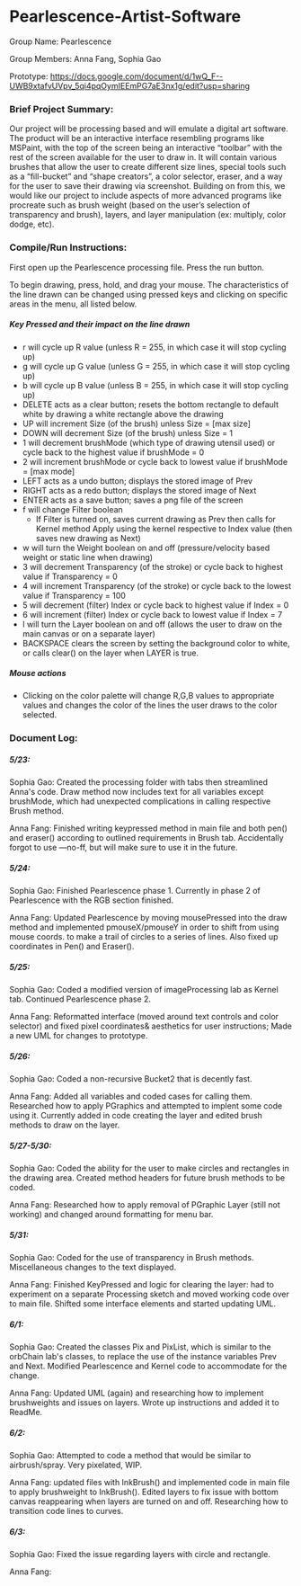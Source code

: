 # Pearlescence-Artist-Software

Group Name: Pearlescence

Group Members: Anna Fang, Sophia Gao

Prototype: https://docs.google.com/document/d/1wQ_F--UWB9xtafvUVpv_5qi4pqOymIEEmPG7aE3nx1g/edit?usp=sharing

### Brief Project Summary:
Our project will be processing based and will emulate a digital art software. The product will be an interactive interface resembling programs like MSPaint, with the top of the screen being an interactive “toolbar” with the rest of the screen available for the user to draw in. It will contain various brushes that allow the user to create different size lines, special tools such as a “fill-bucket” and “shape creators”, a color selector, eraser, and a way for the user to save their drawing via screenshot. Building on from this, we would like our project to include aspects of more advanced programs like procreate such as brush weight (based on the user’s selection of transparency and brush), layers, and layer manipulation (ex: multiply, color dodge, etc).

### Compile/Run Instructions:
First open up the Pearlescence processing file. Press the run button.

To begin drawing, press, hold, and drag your mouse. The characteristics of the line drawn can be changed using pressed keys and clicking on specific areas in the menu, all listed below.

##### Key Pressed and their impact on the line drawn
- r will cycle up R value (unless R = 255, in which case it will stop cycling up)
- g will cycle up G value (unless G = 255, in which case it will stop cycling up)
- b will cycle up B value (unless B = 255, in which case it will stop cycling up)
- DELETE acts as a clear button; resets the bottom rectangle to default white by drawing a white rectangle above the drawing
- UP will increment Size (of the brush) unless Size = [max size]
- DOWN will decrement Size (of the brush) unless Size = 1
- 1 will decrement brushMode (which type of drawing utensil used) or cycle back to the highest value if brushMode = 0
- 2 will increment brushMode or cycle back to lowest value if brushMode = [max mode]
- LEFT acts as a undo button; displays the stored image of Prev
- RIGHT acts as a redo button; displays the stored image of Next
- ENTER acts as a save button; saves a png file of the screen
- f will change Filter boolean
  - If Filter is turned on, saves current drawing as Prev then calls for Kernel method Apply using the kernel respective to Index value (then saves new drawing as Next)
- w will turn the Weight boolean on and off (pressure/velocity based weight or static line when drawing)
- 3 will decrement Transparency (of the stroke) or cycle back to highest value if Transparency = 0
- 4 will increment Transparency (of the stroke) or cycle back to the lowest value if Transparency = 100
- 5 will decrement (filter) Index or cycle back to highest value if Index = 0
- 6 will increment (filter) Index or cycle back to lowest value if Index = 7
- l will turn the Layer boolean on and off (allows the user to draw on the main canvas or on a separate layer)
- BACKSPACE clears the screen by setting the background color to white, or calls clear() on the layer when LAYER is true.

##### Mouse actions
- Clicking on the color palette will change R,G,B values to appropriate values and changes the color of the lines the user draws to the color selected.


### Document Log:
##### 5/23:
Sophia Gao:
Created the processing folder with tabs then streamlined Anna's code. Draw method now includes text for all variables except brushMode, which had unexpected complications in calling respective Brush method.

Anna Fang:
Finished writing keypressed method in main file and both pen() and eraser() according to outlined requirements in Brush tab. Accidentally forgot to use —no-ff, but will make sure to use it in the future.

##### 5/24:
Sophia Gao: Finished Pearlescence phase 1. Currently in phase 2 of Pearlescence with the RGB section finished.

Anna Fang:
Updated Pearlescence by moving mousePressed into the draw method and implemented pmouseX/pmouseY in order to shift from using mouse coords. to make a trail of circles to a series of lines. Also fixed up coordinates in Pen() and Eraser().

##### 5/25:
Sophia Gao: Coded a modified version of imageProcessing lab as Kernel tab. Continued Pearlescence phase 2.

Anna Fang: Reformatted interface (moved around text controls and color selector) and fixed pixel coordinates& aesthetics for user instructions; Made a new UML for changes to prototype.


##### 5/26:
Sophia Gao: Coded a non-recursive Bucket2 that is decently fast.

Anna Fang: Added all variables and coded cases for calling them. Researched how to apply PGraphics and attempted to implent some code using it. Currently added in code creating the layer and edited brush methods to draw on the layer.

##### 5/27-5/30:
Sophia Gao: Coded the ability for the user to make circles and rectangles in the drawing area. Created method headers for future brush methods to be coded.

Anna Fang: Researched how to apply removal of PGraphic Layer (still not working) and changed around formatting for menu bar.

##### 5/31:
Sophia Gao: Coded for the use of transparency in Brush methods. Miscellaneous changes to the text displayed.

Anna Fang: Finished KeyPressed and logic for clearing the layer: had to experiment on a separate Processing sketch and moved working code over to main file. Shifted some interface elements and started updating UML.

##### 6/1:
Sophia Gao: Created the classes Pix and PixList, which is similar to the orbChain lab's classes, to replace the use of the instance variables Prev and Next. Modified Pearlescence and Kernel code to accommodate for the change.

Anna Fang: Updated UML (again) and researching how to implement brushweights and issues on layers. Wrote up instructions and added it to ReadMe.

##### 6/2:

Sophia Gao: Attempted to code a method that would be similar to airbrush/spray. Very pixelated, WIP.

Anna Fang: updated files with InkBrush() and implemented code in main file to apply brushweight to InkBrush(). Edited layers to fix issue with bottom canvas reappearing when layers are turned on and off. Researching how to transition code lines to curves.

##### 6/3:

Sophia Gao: Fixed the issue regarding layers with circle and rectangle.

Anna Fang:
